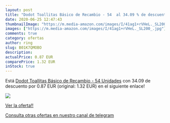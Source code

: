 ```yaml
---
layout: post
title: "Dodot Toallitas Básico de Recambio - 54  al 34.09 % de descuento"
date: 2020-06-25 12:47:43
thumbnailImage: "https://m.media-amazon.com/images/I/41ag1+rVHeL._SL200_.jpg"
images: ["https://m.media-amazon.com/images/I/41ag1+rVHeL._SL200_.jpg"]
comments: true
category: ofertas
author: ring
slug: B01K7QMOBO
description:
actualPrice: 0.87 EUR
comparePrice: 1.32 EUR
inStock: true
---
```


Está [Dodot Toallitas Básico de Recambio - 54 Unidades](https://www.amazon.com/dp/B01K7QMOBO/?tag=redken08-20) con 34.09 de descuento por 0.87 EUR (original: 1.32 EUR) en el siguiente enlace!

[![](https://m.media-amazon.com/images/I/41ag1+rVHeL._SL200_.jpg)](https://www.amazon.com/dp/B01K7QMOBO/?tag=redken08-20)

[Ver la oferta!!](https://www.amazon.com/dp/B01K7QMOBO/?tag=redken08-20)

[Consulta otras ofertas en nuestro canal de telegram](https://t.me/s/ofertas25)

